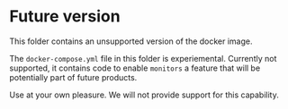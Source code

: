 # Future version

This folder contains an unsupported version of the docker image.

The `docker-compose.yml` file in this folder is experiemental. Currently not supported,
it contains code to enable `monitors` a feature that will be potentially part of
future products.

Use at your own pleasure. We will not provide support for this capability.
